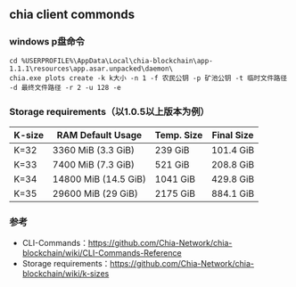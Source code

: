 ## chia client commonds
### windows p盘命令
    cd %USERPROFILE%\AppData\Local\chia-blockchain\app-1.1.1\resources\app.asar.unpacked\daemon\
    chia.exe plots create -k k大小 -n 1 -f 农民公钥 -p 矿池公钥 -t 临时文件路径 -d 最终文件路径 -r 2 -u 128 -e

### Storage requirements（以1.0.5以上版本为例）
| K-size      | RAM Default Usage| Temp. Size | Final Size |
| ----------- | -------------------- | -------- | ---------- |
| K=32        | 3360 MiB (3.3 GiB)   | 239 GiB  | 101.4 GiB  |
| K=33        | 7400 MiB (7.3 GiB)   | 521 GiB  | 208.8 GiB  |
| K=34        | 14800 MiB (14.5 GiB) | 1041 GiB | 429.8 GiB  |
| K=35        | 29600 MiB (29 GiB)   | 2175 GiB | 884.1 GiB  |

### 参考
- CLI-Commands：https://github.com/Chia-Network/chia-blockchain/wiki/CLI-Commands-Reference
- Storage requirements：https://github.com/Chia-Network/chia-blockchain/wiki/k-sizes

